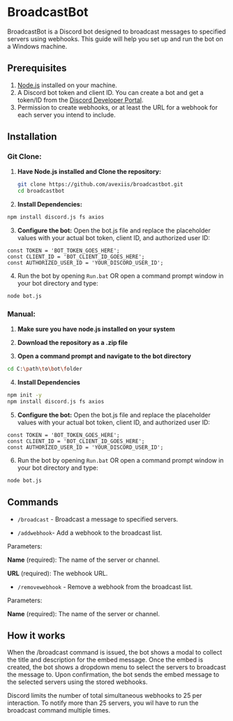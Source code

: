 # BroadcastBot

BroadcastBot is a Discord bot designed to broadcast messages to specified servers using webhooks. This guide will help you set up and run the bot on a Windows machine.

## Prerequisites

1. [Node.js](https://nodejs.org/) installed on your machine.
2. A Discord bot token and client ID. You can create a bot and get a token/ID from the [Discord Developer Portal](https://discord.com/developers/applications).
3. Permission to create webhooks, or at least the URL for a webhook for each server you intend to include.

## Installation
### Git Clone:
1. **Have Node.js installed and Clone the repository:**
   ```bash
   git clone https://github.com/avexiis/broadcastbot.git
   cd broadcastbot

2. **Install Dependencies:**
```bash
npm install discord.js fs axios
```
3. **Configure the bot:**
Open the bot.js file and replace the placeholder values with your actual bot token, client ID, and authorized user ID:
```JS
const TOKEN = 'BOT_TOKEN_GOES_HERE';
const CLIENT_ID = 'BOT_CLIENT_ID_GOES_HERE';
const AUTHORIZED_USER_ID = 'YOUR_DISCORD_USER_ID';
```
4. Run the bot by opening `Run.bat` OR open a command prompt window in your bot directory and type:
```bash
node bot.js
```

### Manual:
1. **Make sure you have node.js installed on your system**

2. **Download the repository as a .zip file**

3. **Open a command prompt and navigate to the bot directory**
```bash
cd C:\path\to\bot\folder
```
4. **Install Dependencies**
```bash
npm init -y
npm install discord.js fs axios
```
5. **Configure the bot:**
Open the bot.js file and replace the placeholder values with your actual bot token, client ID, and authorized user ID:
```JS
const TOKEN = 'BOT_TOKEN_GOES_HERE';
const CLIENT_ID = 'BOT_CLIENT_ID_GOES_HERE';
const AUTHORIZED_USER_ID = 'YOUR_DISCORD_USER_ID';
```
6. Run the bot by opening `Run.bat` OR open a command prompt window in your bot directory and type:
```bash
node bot.js
```


## Commands
- `/broadcast` - Broadcast a message to specified servers.

- `/addwebhook`- Add a webhook to the broadcast list.

Parameters: 

**Name** (required): The name of the server or channel.

**URL** (required): The webhook URL.

- `/removewebhook` - Remove a webhook from the broadcast list.

Parameters:

**Name** (required): The name of the server or channel.

## How it works
When the /broadcast command is issued, the bot shows a modal to collect the title and description for the embed message. Once the embed is created, the bot shows a dropdown menu to select the servers to broadcast the message to. Upon confirmation, the bot sends the embed message to the selected servers using the stored webhooks.

Discord limits the number of total simultaneous webhooks to 25 per interaction. To notify more than 25 servers, you wil have to run the broadcast command multiple times.
